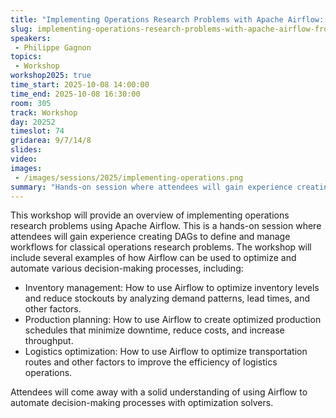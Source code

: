 ```yaml
---
title: "Implementing Operations Research Problems with Apache Airflow: From Modelling to Production"
slug: implementing-operations-research-problems-with-apache-airflow-from-modelling-to-production
speakers:
 - Philippe Gagnon
topics:
 - Workshop
workshop2025: true
time_start: 2025-10-08 14:00:00
time_end: 2025-10-08 16:30:00
room: 305
track: Workshop
day: 20252
timeslot: 74
gridarea: 9/7/14/8
slides:
video:
images:
 - /images/sessions/2025/implementing-operations.png
summary: "Hands-on session where attendees will gain experience creating DAGs to define and manage workflows for classical operations research problems."
---
```


This workshop will provide an overview of implementing operations research problems using Apache Airflow. This is a hands-on session where attendees will gain experience creating DAGs to define and manage workflows for classical operations research problems. The workshop will include several examples of how Airflow can be used to optimize and automate various decision-making processes, including:

 * Inventory management: How to use Airflow to optimize inventory levels and reduce stockouts by analyzing demand patterns, lead times, and other factors.
 * Production planning: How to use Airflow to create optimized production schedules that minimize downtime, reduce costs, and increase throughput.
 * Logistics optimization: How to use Airflow to optimize transportation routes and other factors to improve the efficiency of logistics operations.

Attendees will come away with a solid understanding of using Airflow to automate decision-making processes with optimization solvers.